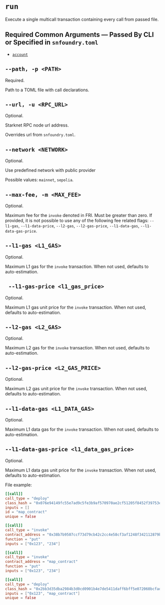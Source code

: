 # `run`

Execute a single multicall transaction containing every call from passed file.

## Required Common Arguments — Passed By CLI or Specified in `snfoundry.toml`

* [`account`](../common.md#--account--a-account_name)

## `--path, -p <PATH>`
Required.

Path to a TOML file with call declarations.

## `--url, -u <RPC_URL>`
Optional.

Starknet RPC node url address.

Overrides url from `snfoundry.toml`.

## `--network <NETWORK>`
Optional.

Use predefined network with public provider

Possible values: `mainnet`, `sepolia`.

## `--max-fee, -m <MAX_FEE>`
Optional.

Maximum fee for the `invoke` denoted in FRI. Must be greater than zero. If provided, it is not possible to use any of the following fee related flags: `--l1-gas`, `--l1-data-price`, `--l2-gas`, `--l2-gas-price`, `--l1-data-gas`, `--l1-data-gas-price`.

## `--l1-gas <L1_GAS>`
Optional.

Maximum L1 gas for the `invoke` transaction. When not used, defaults to auto-estimation.

## ` --l1-gas-price <l1_gas_price>`
Optional.

Maximum L1 gas unit price for the `invoke` transaction. When not used, defaults to auto-estimation.

## `--l2-gas <L2_GAS>`
Optional.

Maximum L2 gas for the `invoke` transaction. When not used, defaults to auto-estimation.

## `--l2-gas-price <L2_GAS_PRICE>`
Optional.

Maximum L2 gas unit price for the `invoke` transaction. When not used, defaults to auto-estimation.

## `--l1-data-gas <L1_DATA_GAS>`
Optional.

Maximum L1 data gas for the `invoke` transaction. When not used, defaults to auto-estimation.

## `--l1-data-gas-price <l1_data_gas_price>`
Optional.

Maximum L1 data gas unit price for the `invoke` transaction. When not used, defaults to auto-estimation.

File example:

```toml
[[call]]
call_type = "deploy"
class_hash = "0x076e94149fc55e7ad9c5fe3b9af570970ae2cf51205f8452f39753e9497fe849"
inputs = []
id = "map_contract"
unique = false

[[call]]
call_type = "invoke"
contract_address = "0x38b7b9507ccf73d79cb42c2cc4e58cf3af1248f342112879bfdf5aa4f606cc9"
function = "put"
inputs = ["0x123", "234"]

[[call]]
call_type = "invoke"
contract_address = "map_contract"
function = "put"
inputs = ["0x123", "234"]

[[call]]
call_type = "deploy"
class_hash = "0x2bb3d35dba2984b3d0cd0901b4e7de5411daff6bff5e072060bcfadbbd257b1"
inputs = ["0x123", "map_contract"]
unique = false
```
